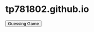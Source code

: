 # tp781802.github.io
<!DOCTYPE html>
<html>
<body>


<button type = "button" onclick="window.location.href = 'guess.html';">Guessing Game</button>


</body>
</html>
